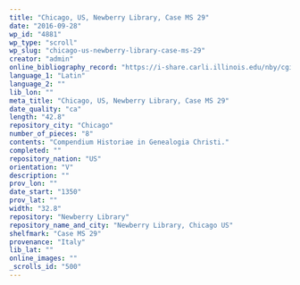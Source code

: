 ```yaml
---
title: "Chicago, US, Newberry Library, Case MS 29"
date: "2016-09-28"
wp_id: "4881"
wp_type: "scroll"
wp_slug: "chicago-us-newberry-library-case-ms-29"
creator: "admin"
online_bibliography_record: "https://i-share.carli.illinois.edu/nby/cgi-bin/Pwebrecon.cgi?DB=local&v1=1&BBRecID=869234"
language_1: "Latin"
language_2: ""
lib_lon: ""
meta_title: "Chicago, US, Newberry Library, Case MS 29"
date_quality: "ca"
length: "42.8"
repository_city: "Chicago"
number_of_pieces: "8"
contents: "Compendium Historiae in Genealogia Christi."
completed: ""
repository_nation: "US"
orientation: "V"
description: ""
prov_lon: ""
date_start: "1350"
prov_lat: ""
width: "32.8"
repository: "Newberry Library"
repository_name_and_city: "Newberry Library, Chicago US"
shelfmark: "Case MS 29"
provenance: "Italy"
lib_lat: ""
online_images: ""
_scrolls_id: "500"
---
```



